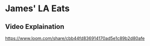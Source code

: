 # James' LA Eats

## Video Explaination  <br>
https://www.loom.com/share/cbb44fd836914170ad5e1c89b2d80afe
